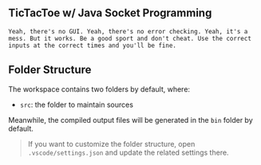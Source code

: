 ## TicTacToe w/ Java Socket Programming

    Yeah, there's no GUI. Yeah, there's no error checking. Yeah, it's a mess. But it works. Be a good sport and don't cheat. Use the correct inputs at the correct times and you'll be fine.

## Folder Structure

The workspace contains two folders by default, where:

- `src`: the folder to maintain sources

Meanwhile, the compiled output files will be generated in the `bin` folder by default.

> If you want to customize the folder structure, open `.vscode/settings.json` and update the related settings there.
